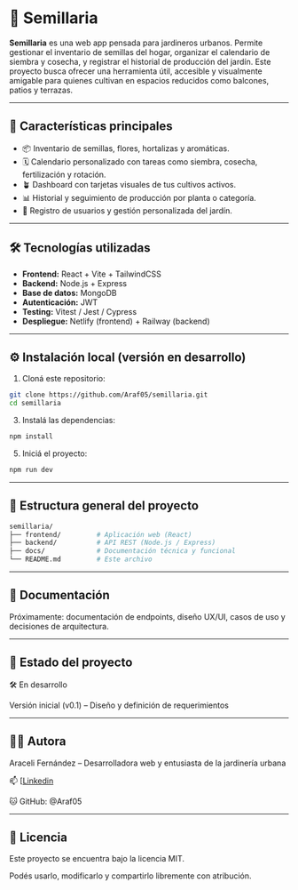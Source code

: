 # 🌱 Semillaria
**Semillaria** es una web app pensada para jardineros urbanos. Permite gestionar el inventario de semillas del hogar, organizar el calendario de siembra y cosecha, y registrar el historial de producción del jardín.
Este proyecto busca ofrecer una herramienta útil, accesible y visualmente amigable para quienes cultivan en espacios reducidos como balcones, patios y terrazas.

---

## 🚀 Características principales

- 📦 Inventario de semillas, flores, hortalizas y aromáticas.
- 🗓️ Calendario personalizado con tareas como siembra, cosecha, fertilización y rotación.
- 🪴 Dashboard con tarjetas visuales de tus cultivos activos.
- 📊 Historial y seguimiento de producción por planta o categoría.
- 👥 Registro de usuarios y gestión personalizada del jardín.

---

## 🛠️ Tecnologías utilizadas

- **Frontend:** React + Vite + TailwindCSS
- **Backend:** Node.js + Express
- **Base de datos:** MongoDB
- **Autenticación:** JWT
- **Testing:** Vitest / Jest / Cypress
- **Despliegue:** Netlify (frontend) + Railway (backend)

---

## ⚙️ Instalación local (versión en desarrollo)

1. Cloná este repositorio:
```bash
git clone https://github.com/Araf05/semillaria.git
cd semillaria
```
3. Instalá las dependencias:
```bash
npm install
```

5. Iniciá el proyecto:
```bash
npm run dev
```
---

## 📁 Estructura general del proyecto
```bash
semillaria/
├── frontend/         # Aplicación web (React)
├── backend/          # API REST (Node.js / Express)
├── docs/             # Documentación técnica y funcional
└── README.md         # Este archivo
```
---

## 📘 Documentación

Próximamente: documentación de endpoints, diseño UX/UI, casos de uso y decisiones de arquitectura.

---

## 📌 Estado del proyecto

🛠️ En desarrollo

Versión inicial (v0.1) – Diseño y definición de requerimientos

---

## 🙋‍♀️ Autora
Araceli Fernández – Desarrolladora web y entusiasta de la jardinería urbana

📫 [[Linkedin](https://www.linkedin.com/in/araceli-noemi-fernandez/)

🐱 GitHub: @Araf05

---

## 🌿 Licencia
Este proyecto se encuentra bajo la licencia MIT.

Podés usarlo, modificarlo y compartirlo libremente con atribución.
